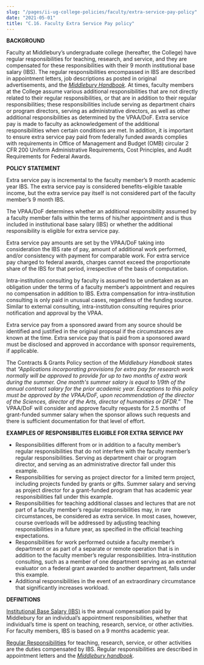 ```yaml
---
slug: "/pages/ii-ug-college-policies/faculty/extra-service-pay-policy"
date: "2021-05-01"
title: "C.16. Faculty Extra Service Pay policy"
---
```


**BACKGROUND**

Faculty at Middlebury’s undergraduate college (hereafter, the College) have regular responsibilities for teaching, research, and service, and they are compensated for these responsibilities with their 9 month institutional base salary (IBS). The regular responsibilities encompassed in IBS are described in appointment letters, job descriptions as posted in original advertisements, and the _[Middlebury Handbook](http://www.middlebury.edu/about/handbook/faculty/Faculty_Rules#principles)_. At times, faculty members at the College assume various additional responsibilities that are not directly related to their regular responsibilities, or that are in addition to their regular responsibilities; these responsibilities include serving as department chairs or program directors, serving as administrative directors, as well as other additional responsibilities as determined by the VPAA/DoF. Extra service pay is made to faculty as acknowledgement of the additional responsibilities when certain conditions are met. In addition, it is important to ensure extra service pay paid from federally funded awards complies with requirements in Office of Management and Budget (OMB) circular 2 CFR 200 Uniform Administrative Requirements, Cost Principles, and Audit Requirements for Federal Awards.

**POLICY STATEMENT**

Extra service pay is incremental to the faculty member’s 9 month academic year IBS. The extra service pay is considered benefits-eligible taxable income, but the extra service pay itself is not considered part of the faculty member’s 9 month IBS.

The VPAA/DoF determines whether an additional responsibility assumed by a faculty member falls within the terms of his/her appointment and is thus included in institutional base salary (IBS) or whether the additional responsibility is eligible for extra service pay.

Extra service pay amounts are set by the VPAA/DoF taking into consideration the IBS rate of pay, amount of additional work performed, and/or consistency with payment for comparable work. For extra service pay charged to federal awards, charges cannot exceed the proportionate share of the IBS for that period, irrespective of the basis of computation.

Intra-institution consulting by faculty is assumed to be undertaken as an obligation under the terms of a faculty member’s appointment and requires no compensation in addition to IBS. Extra compensation for intra-institution consulting is only paid in unusual cases, regardless of the funding source. Similar to external consulting, intra-institution consulting requires prior notification and approval by the VPAA.

Extra service pay from a sponsored award from any source should be identified and justified in the original proposal if the circumstances are known at the time. Extra service pay that is paid from a sponsored award must be disclosed and approved in accordance with sponsor requirements, if applicable.

The Contracts & Grants Policy section of the _Middlebury Handbook_ states that _“Applications incorporating provisions for extra pay for research work normally will be approved to provide for up to two months of extra work during the summer. One month's summer salary is equal to 1/9th of the annual contract salary for the prior academic year. Exceptions to this policy must be approved by the VPAA/DoF, upon recommendation of the director of the Sciences, director of the Arts, director of humanities or DFDR.”_  The VPAA/DoF will consider and approve faculty requests for 2.5 months of grant-funded summer salary when the sponsor allows such requests and there is sufficient documentation for that level of effort.

**EXAMPLES OF RESPONSIBILITES ELIGIBLE FOR EXTRA SERVICE PAY**

*   Responsibilities different from or in addition to a faculty member’s regular responsibilities that do not interfere with the faculty member’s regular responsibilities. Serving as department chair or program director, and serving as an administrative director fall under this example.
*   Responsibilities for serving as project director for a limited term project, including projects funded by grants or gifts. Summer salary and serving as project director for a grant-funded program that has academic year responsibilities fall under this example.
*   Responsibilities for teaching additional classes and lectures that are not part of a faculty member’s regular responsibilities may, in rare circumstances, be considered as extra service. In most cases, however, course overloads will be addressed by adjusting teaching responsibilities in a future year, as specified in the official teaching expectations.
*   Responsibilities for work performed outside a faculty member’s department or as part of a separate or remote operation that is in addition to the faculty member’s regular responsibilities. Intra-institution consulting, such as a member of one department serving as an external evaluator on a federal grant awarded to another department, falls under this example.
*   Additional responsibilities in the event of an extraordinary circumstance that significantly increases workload.

**DEFINITIONS**

<span style="text-decoration:underline">Institutional Base Salary (IBS)</span> is the annual compensation paid by Middlebury for an individual’s appointment responsibilities, whether that individual’s time is spent on teaching, research, service, or other activities. For faculty members, IBS is based on a 9 months academic year.

<span style="text-decoration:underline">Regular Responsibilities</span> for teaching, research, service, or other activities are the duties compensated by IBS. Regular responsibilities are described in appointment letters and the _[Middlebury handbook](http://www.middlebury.edu/about/handbook/faculty/Faculty_Rules#principles)_.